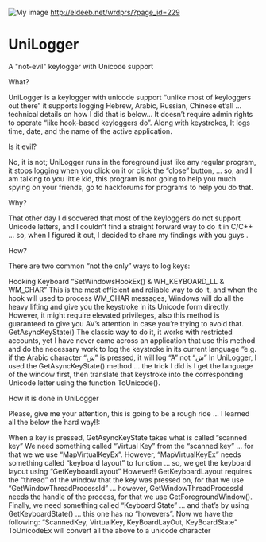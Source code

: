 ![My image](http://eldeeb.net/wrdprs/wp-content/uploads/2013/02/03.png)
http://eldeeb.net/wrdprs/?page_id=229


UniLogger
=========
A "not-evil" keylogger with Unicode support


What?

UniLogger is a keylogger with unicode support “unlike most of keyloggers out there” it supports logging Hebrew, Arabic, Russian, Chinese et’all … technical details on how I did that is below…
It doesn’t require admin rights to operate “like hook-based keyloggers do”.
Along with keystrokes, It logs time, date, and the name of the active application.


Is it evil?

No, it is not; UniLogger runs in the foreground just like any regular program, it  stops logging when you click on it or click the “close” button, … so, and I am talking to you little kid, this program is not going to help you much spying on your friends, go to hackforums for programs to help you do that.


Why?

That other day I discovered that most of the keyloggers do not support Unicode letters, and I couldn’t find a straight forward way to do it in C/C++ … so, when I figured it out, I decided to share my findings with you guys  .


How?

There are two common “not the only” ways to log keys:

Hooking Keyboard “SetWindowsHookEx() & WH_KEYBOARD_LL & WM_CHAR”
This is the most efficient and reliable way to do it, and when the hook will used to process WM_CHAR messages, Windows will do all the heavy lifting and give you the keystroke in its Unicode form directly.
However, it might require elevated privileges, also this method is guaranteed to give you AV’s attention in case you’re trying to avoid that.
GetAsyncKeyState()
The classic way to do it, it works with restricted accounts, yet I have never came across an application that use this method and do the necessary work to log the keystroke in its current language “e.g. if the Arabic character “ش” is pressed, it will log “A” not “ش”
In UniLogger, I used the GetAsyncKeyState() method … the trick I did is I get the language of the window first, then translate that keystroke into the corresponding Unicode letter using the function ToUnicode().


How it is done in UniLogger

Please, give me your attention, this is going to be a rough ride … I learned all the below the hard way!!:

When a key is pressed, GetAsyncKeyState takes what is called “scanned key”
We need something called “Virtual Key” from the “scanned key” … for that we we use “MapVirtualKeyEx”.
However, “MapVirtualKeyEx” needs something called “keyboard layout” to function … so, we get the keyboard layout using “GetKeyboardLayout”
However!! GetKeyboardLayout requires the “thread” of the window that the key was pressed on, for that we use “GetWindowThreadProcessId”
…  however, GetWindowThreadProcessId needs the handle of the process, for that we use GetForegroundWindow().
Finally, we need something called “Keyboard State” … and that’s by using GetKeyboardState() … this one has no “howevers”.
Now we have the following: “ScannedKey, VirtualKey, KeyBoardLayOut, KeyBoardState”
ToUnicodeEx will convert all the above to a unicode character 


